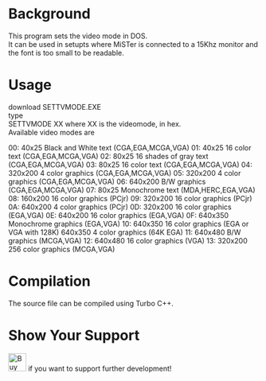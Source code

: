 # Background
This program sets the video mode in DOS.  
It can be used in setupts where MiSTer is connected to a 15Khz monitor and the font is too small to be readable.

# Usage 
download SETTVMODE.EXE  
type   
SETTVMODE XX where XX is the videomode, in hex.  
Available video modes are

00: 40x25 Black and White text (CGA,EGA,MCGA,VGA)
01: 40x25 16 color text (CGA,EGA,MCGA,VGA)
02: 80x25 16 shades of gray text (CGA,EGA,MCGA,VGA)
03: 80x25 16 color text (CGA,EGA,MCGA,VGA)
04: 320x200 4 color graphics (CGA,EGA,MCGA,VGA)
05: 320x200 4 color graphics (CGA,EGA,MCGA,VGA)
06: 640x200 B/W graphics (CGA,EGA,MCGA,VGA)
07: 80x25 Monochrome text (MDA,HERC,EGA,VGA)
08: 160x200 16 color graphics (PCjr)
09: 320x200 16 color graphics (PCjr)
0A: 640x200 4 color graphics (PCjr)
0D: 320x200 16 color graphics (EGA,VGA)
0E: 640x200 16 color graphics (EGA,VGA)
0F: 640x350 Monochrome graphics (EGA,VGA)
10: 640x350 16 color graphics (EGA or VGA with 128K)
    640x350 4 color graphics (64K EGA)
11: 640x480 B/W graphics (MCGA,VGA)
12: 640x480 16 color graphics (VGA)
13: 320x200 256 color graphics (MCGA,VGA)

# Compilation 

The source file can be compiled using Turbo C++. 

# Show Your Support

<a href='https://ko-fi.com/R6R31177HE' target='_blank'><img height='36' style='border:0px;height:36px;' src='https://storage.ko-fi.com/cdn/kofi2.png?v=3' border='0' alt='Buy Me a Coffee at ko-fi.com' /></a> if you want to support further development!
